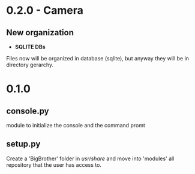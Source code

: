 # 0.2.0 - Camera
## New organization
* **SQLITE DBs**

Files now will be organized in database (sqlite), but anyway they will be in directory gerarchy.

# 0.1.0
## console.py
module to initialize the console and the command promt
## setup.py
Create a 'BigBrother' folder in *usr/share* and move into 'modules' all repository that the user has access to.
